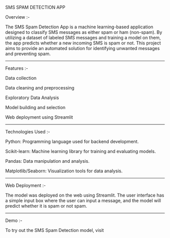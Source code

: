 SMS SPAM DETECTION APP


Overview :-


The SMS Spam Detection App is a machine learning-based application designed to classify SMS messages as either spam or ham (non-spam). By utilizing a dataset of labeled SMS messages and training a model on them, the app predicts whether a new incoming SMS is spam or not. This project aims to provide an automated solution for identifying unwanted messages and preventing spam.

____________
Features :-



Data collection

Data cleaning and preprocessing

Exploratory Data Analysis

Model building and selection

Web deployment using Streamlit

____________

Technologies Used :-


Python: Programming language used for backend development.

Scikit-learn: Machine learning library for training and evaluating models.

Pandas: Data manipulation and analysis.

Matplotlib/Seaborn: Visualization tools for data analysis.

_____________________________________________

Web Deployment :-


The model was deployed on the web using Streamlit. The user interface has a simple input box where the user can input a message, and the model will predict whether it is spam or not spam.


____________________________
Demo :-


To try out the SMS Spam Detection model, visit 
